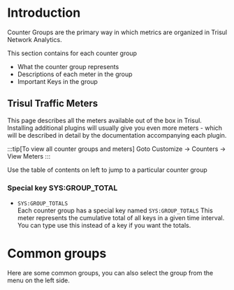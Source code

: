 # Introduction

Counter Groups are the primary way in which metrics are organized in Trisul Network Analytics.

This section contains for each counter group

* What the counter group represents 
* Descriptions of each meter in the group
* Important Keys in the group


## Trisul Traffic Meters

This page describes all the meters available out of the box in Trisul.
Installing additional plugins will usually give you even more meters -
which will be described in detail by the documentation accompanying each
plugin.

:::tip[To view all counter groups and meters]
Goto Customize -> Counters -> View Meters
:::


Use the table of contents on left to jump to a particular counter group

### Special key SYS:GROUP_TOTAL

- `SYS:GROUP_TOTALS`  
  Each counter group has a special key named `SYS:GROUP_TOTALS` This
  meter represents the cumulative total of all keys in a given time
  interval. You can type use this instead of a key if you want the
  totals.


# Common groups 

Here are some common groups,  you can also select the group from the menu on the left side. 





